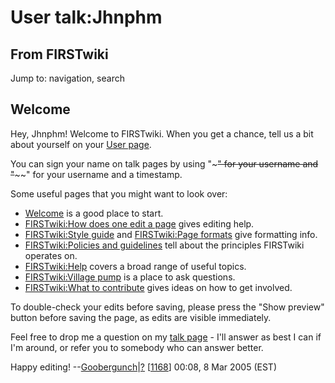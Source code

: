 # User talk:Jhnphm

## From FIRSTwiki

Jump to: navigation, search

## Welcome

Hey, Jhnphm! Welcome to FIRSTwiki. When you get a chance, tell us a bit about yourself on your [User page](/index.php?title=User:Jhnphm&action=edit "User:Jhnphm").

You can sign your name on talk pages by using "~~~" for your username and "~~~~" for your username and a timestamp.

Some useful pages that you might want to look over:

- [Welcome](FIRSTwiki:New_users_page "FIRSTwiki:New users page") is a good place to start.
- [FIRSTwiki:How does one edit a page](FIRSTwiki:How_does_one_edit_a_page "FIRSTwiki:How does one edit a page") gives editing help.
- [FIRSTwiki:Style guide](FIRSTwiki:Style_guide "FIRSTwiki:Style guide") and [FIRSTwiki:Page formats](FIRSTwiki:Page_formats "FIRSTwiki:Page formats") give formatting info.
- [FIRSTwiki:Policies and guidelines](FIRSTwiki:Policies_and_guidelines "FIRSTwiki:Policies and guidelines") tell about the principles FIRSTwiki operates on.
- [FIRSTwiki:Help](FIRSTwiki:Help "FIRSTwiki:Help") covers a broad range of useful topics.
- [FIRSTwiki:Village pump](FIRSTwiki:Village_pump "FIRSTwiki:Village pump") is a place to ask questions.
- [FIRSTwiki:What to contribute](FIRSTwiki:What_to_contribute "FIRSTwiki:What to contribute") gives ideas on how to get involved.

To double-check your edits before saving, please press the "Show preview" button before saving the page, as edits are visible immediately.

Feel free to drop me a question on my [talk page](User_talk:Goobergunch "User talk:Goobergunch") - I'll answer as best I can if I'm around, or refer you to somebody who can answer better.

Happy editing! --[Goobergunch](User:Goobergunch "User:Goobergunch")|[?](User_talk:Goobergunch "User talk:Goobergunch") [[1168](1168 "1168")] 00:08, 8 Mar 2005 (EST)
